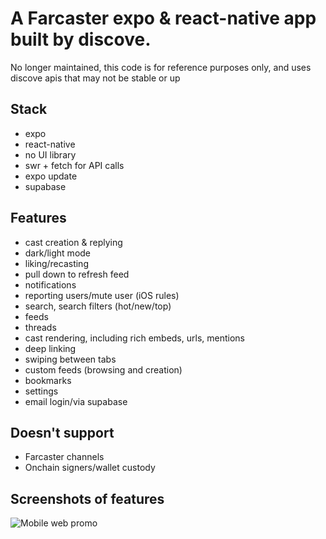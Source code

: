 # A Farcaster expo & react-native app built by discove. 

No longer maintained, this code is for reference purposes only, and uses discove apis that may not be stable or up

## Stack
- expo
- react-native
- no UI library
- swr + fetch for API calls
- expo update
- supabase

## Features
- cast creation & replying
- dark/light mode
- liking/recasting
- pull down to refresh feed
- notifications
- reporting users/mute user (iOS rules)
- search, search filters (hot/new/top)
- feeds
- threads
- cast rendering, including rich embeds, urls, mentions
- deep linking
- swiping between tabs
- custom feeds (browsing and creation)
- bookmarks
- settings
- email login/via supabase

## Doesn't support

- Farcaster channels
- Onchain signers/wallet custody

## Screenshots of features

  ![Mobile web promo](https://github.com/discove-xyz/discove-farcaster-expo-app/assets/614768/6665e1f0-d858-4e80-a2d5-735e09f80221)
